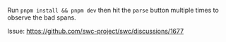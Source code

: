 Run `pnpm install && pnpm dev` then hit the `parse` button multiple times to observe the bad spans.

Issue: https://github.com/swc-project/swc/discussions/1677
